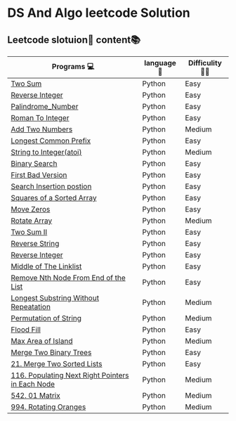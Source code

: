 # DS And Algo leetcode Solution 

## Leetcode slotuion📖 content📚


|  **Programs** 💻    |  **language**  🐍| **Difficulity** 🏴‍☠️|
|----------------------|-------------------|-----------------|
| [Two Sum](https://github.com/chakrabortysayantan699/DS_algo_leetcode/blob/main/Python/Two_Sum.py)| Python   |  Easy           |
| [Reverse Integer](https://github.com/chakrabortysayantan699/DS_algo_leetcode/blob/main/Python/Reverse_Integer.py)|Python| Easy   |
| [Palindrome_Number](https://github.com/chakrabortysayantan699/Algo_leetcode/blob/main/Python/Palindrome_Number.py)|Python| Easy  |
| [Roman To Integer](https://github.com/chakrabortysayantan699/Algo_leetcode/blob/main/Python/RomanToInteger.py)|Python|Easy|
| [Add Two Numbers](https://github.com/chakrabortysayantan699/Algo_leetcode/blob/main/Python/Add_Two_Numbers.md)|Python|Medium|
|[Longest Common Prefix](https://github.com/chakrabortysayantan699/Algo_leetcode/blob/main/Python/Longest_common_prefix.md)|Python|Easy|
|[String to Integer(atoi)](https://github.com/chakrabortysayantan699/Algo_leetcode/blob/main/Python/String_Integer.md)|Python|Medium|
|[Binary Search](https://github.com/chakrabortysayantan699/Algo_leetcode/blob/main/Python/Binary_Search.md)|Python|Easy|
|[First Bad Version](https://github.com/chakrabortysayantan699/Algo_leetcode/blob/main/Python/First_bad_version.md)|Python|Easy|
|[Search Insertion postion](https://github.com/chakrabortysayantan699/Algo_leetcode/blob/main/Python/Search_insertion_postion.md)|Python|Easy|
|[Squares of a Sorted Array](https://github.com/chakrabortysayantan699/Algo_leetcode/blob/main/Python/Squares_of_Sorted_array.md)|Python|Easy|
|[Move Zeros](https://github.com/chakrabortysayantan699/Algo_leetcode/blob/main/Python/Moving_zeros.md)|Python|Easy|
|[Rotate Array](https://github.com/chakrabortysayantan699/Algo_leetcode/blob/main/Python/Rotate_array.md)|Python|Medium|
|[Two Sum II ](https://github.com/chakrabortysayantan699/Algo_leetcode/blob/main/Python/Two_Sum_II.md)|Python|Easy|
|[Reverse String](https://github.com/chakrabortysayantan699/Algo_leetcode/blob/main/Python/Reverse_String.md)|Python|Easy|
|[Reverse Integer](https://github.com/chakrabortysayantan699/Algo_leetcode/blob/main/Python/Reverse_words.md)|Python| Easy|
|[ Middle of The Linklist](https://github.com/chakrabortysayantan699/Algo_leetcode/blob/c526de0623613a58b781b5ba2fbbd20149dd3a40/Python/Middle_linklist.md)|Python|Easy|
|[Remove Nth Node From End of the List](https://github.com/chakrabortysayantan699/Algo_leetcode/blob/main/Python/Remove_End_list.md)| Python |Easy|
|[Longest Substring Without Repeatation ](https://github.com/chakrabortysayantan699/Algo_leetcode/blob/main/Python/Longest_substring.md)|Python|Medium|
|[Permutation of String](https://github.com/chakrabortysayantan699/Algo_leetcode/blob/main/Python/Permutation_string.md)|Python|Medium|
|[Flood Fill](https://github.com/chakrabortysayantan699/Algo_leetcode/blob/main/Python/Flood_fill.md)|Python|Easy|
|[Max Area of Island](https://github.com/chakrabortysayantan699/Algo_leetcode/blob/main/Python/Max_area_island.md)|Python|Medium|
|[Merge Two Binary Trees](https://github.com/chakrabortysayantan699/Algo_leetcode/blob/main/Python/Merge_binary_trees.md)|Python|Easy|
|[21. Merge Two Sorted Lists](https://github.com/chakrabortysayantan699/Algo_leetcode/blob/main/Python/Merge_sorted_list.md)|Python|Easy|
|[116. Populating Next Right Pointers in Each Node](https://github.com/chakrabortysayantan699/Algo_leetcode/blob/main/Python/Next_right_pointers.md)|Python|Medium|
|[542. 01 Matrix](https://github.com/chakrabortysayantan699/Algo_leetcode/blob/main/Python/matrix.md)|Python|Medium|
|[994. Rotating Oranges](https://github.com/chakrabortysayantan699/Algo_leetcode/blob/main/Python/Rotatating_orange.md)|Python|Medium|






